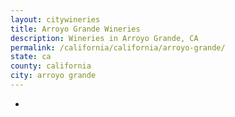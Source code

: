```yaml
---
layout: citywineries
title: Arroyo Grande Wineries
description: Wineries in Arroyo Grande, CA
permalink: /california/california/arroyo-grande/
state: ca
county: california
city: arroyo grande
---
```

-
